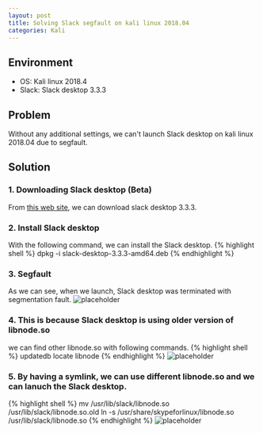 ```yaml
---
layout: post
title: Solving Slack segfault on kali linux 2018.04
categories: Kali
---
```


## Environment
* OS: Kali linux 2018.4
* Slack: Slack desktop 3.3.3

## Problem
Without any additional settings, we can't launch Slack desktop on kali linux 2018.04 due to segfault.

## Solution
### 1. Downloading Slack desktop (Beta)
From <a href="https://slack.com/downloads/linux">this web site</a>, we can download slack desktop 3.3.3.
### 2. Install Slack desktop
With the following command, we can install the Slack desktop. 
{% highlight shell %}
dpkg -i slack-desktop-3.3.3-amd64.deb
{% endhighlight %}
### 3. Segfault
As we can see, when we launch, Slack desktop was terminated with segmentation fault.
![placeholder](https://inar1.github.io/public/images/2018-12-21/2018-12-22-11-38-21.png)
### 4. This is because Slack desktop is using older version of libnode.so
we can find other libnode.so with following commands. 
{% highlight shell %}
updatedb
locate libnode
{% endhighlight %}
![placeholder](https://inar1.github.io/public/images/2018-12-21/2018-12-22-11-56-01.png)  
### 5. By having a symlink, we can use different libnode.so and we can lanuch the Slack desktop. 
{% highlight shell %}
mv /usr/lib/slack/libnode.so /usr/lib/slack/libnode.so.old
ln -s /usr/share/skypeforlinux/libnode.so /usr/lib/slack/libnode.so
{% endhighlight %}
![placeholder](https://inar1.github.io/public/images/2018-12-21/2018-12-22-12-00-04.png)  


